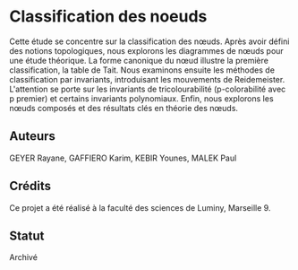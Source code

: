 # Classification des noeuds

Cette étude se concentre sur la classification des nœuds. 
Après avoir défini des notions topologiques, nous explorons les diagrammes de nœuds pour une étude théorique.
La forme canonique du nœud illustre la première classification, la table de Tait. Nous examinons ensuite les méthodes de classification par invariants, introduisant les mouvements de Reidemeister.
L'attention se porte sur les invariants de tricolourabilité (p-colorabilité avec p premier) et certains invariants polynomiaux. 
Enfin, nous explorons les nœuds composés et des résultats clés en théorie des nœuds.

## Auteurs 

GEYER Rayane, GAFFIERO Karim, KEBIR Younes, MALEK Paul

## Crédits

Ce projet a été réalisé à la faculté des sciences de Luminy, Marseille 9.

## Statut 

Archivé
